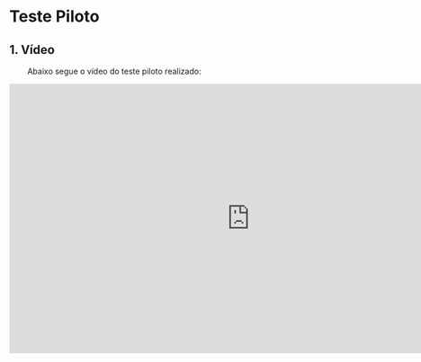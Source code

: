 # Teste Piloto

## 1. Vídeo
&emsp;&emsp; Abaixo segue o vídeo do teste piloto realizado:

<iframe width="853" height="480" src="https://www.youtube.com/embed/5kSoD5o7IHU" title="Teste Piloto Protótipo Alta Fidelidade" frameborder="0" allow="accelerometer; autoplay; clipboard-write; encrypted-media; gyroscope; picture-in-picture" allowfullscreen></iframe>